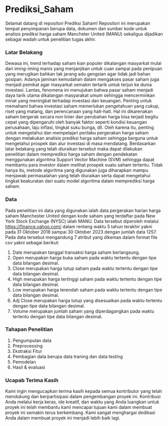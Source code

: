 # Prediksi_Saham
Selamat datang di repositori Prediksi Saham! Repositori ini merupakan tempat penyimpanan berupa data, dokumen dan sumber kode untuk analisis prediksi harga saham Mancheter United (MANU) sekaligus dijadikan sebagai wadah untuk penelitian tugas akhir.

### Latar Belakang
Dewasa ini, trend terhadap saham kian populer dikalangan masyarkat mulai dari iming-iming manis yang menjanjikan untuk cuan sampai pada penipuan yang merugikan bahkan tak jarang adu gengsian agar tidak jadi bahan gosipan. Adanya jaminan kemudahan dalam mengakses pasar saham juga menjadi pemikat agar masyarkat semakin tertarik untuk terjun ke dunia investasi. Lantas, fenomena ini menujukan bahwa pasar saham menjadi daya tarik utama dikalangan masyarakat umum sehingga mencerminkan minat yang meningkat terhadap investasi dan keuangan. 
Penting untuk memahami bahwa investasi saham memerlukan pengetahuan yang cukup, riset yang matang, dan perencanaan yang hati-hati. Hal ini dikarenakan saham bergerak secara non linier dan perubahan harga bisa terjadi begitu cepat yang dipengaruhi oleh banyak faktor seperti kondisi keuangan perusahaan, laju inflasi, tingkat suku bunga, dll. Oleh karena itu, penting untuk mengetahui dan mempelajari perilaku pergerakan harga saham dengan melakukan analisis prediksi harga saham sehingga berguna untuk mengetahui prospek dan alur investasi di masa mendatang. Berdasarkan latar belakang yang telah diuraikan tersebut maka dapat dilakukan penelitian dalam memprediksi harga saham dengan pendekatan menggunakan algoritma Support Vector Machine (SVM) sehingga dapat membantu para investor dalam melihat prospek suatu saham tertentu. Tidak hanya itu, metode algoritma yang digunakan juga diharapkan mampu menjawab permasalahan yang telah diuraikan serta dapat mengetahui tingkat keakuratan dari suatu model algoritma dalam memprediksi harga saham.

### Data
Pada penelitian ini data yang digunakan ialah data pergerakan harian harga saham Manchester United dengan kode saham yang terdaftar pada New York Stock Exchange (NYSC) ialah MANU. Data tersebut diperoleh melalui https://finance.yahoo.com/ dalam rentang waktu 5 tahun terakhir yakni pada 31 Oktober 2018 sampai 30 Oktober 2023 dengan jumlah data 1257. Pada data tersebut mengandung 7 atribut yang dikemas dalam format file csv yakni sebagai berikut:
1.	Date merupakan tanggal transaksi harga saham berlangsung.
2.	Open merupakan harga buka saham pada waktu tertentu dengan tipe data bilangan desimal.
3.	Close merupakan harga tutup saham pada waktu tertentu dengan tipe data bilangan desimal.
4.	High merupakan harga tertinggi saham pada waktu tertentu dengan tipe data bilangan desimal.
5.	Low merupakan harga terendah saham pada waktu tertentu dengan tipe data bilangan desimal.
6.	Adj Close merupakan harga tutup yang disesuaikan pada waktu tertentu dengan tipe data bilangan desimal.
7.	Volume merupakan jumlah saham yang diperdagangkan pada waktu tertentu dengan tipe data bilangan desimal.

### Tahapan Penelitian
1. Pengumpulan data
2. Preprocessing
3. Ekstraksi Fitur
4. Pembagian data berupa data traning dan data testing
5. Pemodelan
6. Hasil & evaluasi

### Ucapab Terima Kasih
Kami ingin mengucapkan terima kasih kepada semua kontributor yang telah mendukung dan berpartisipasi dalam pengembangan proyek ini. Kontribusi Anda melalui kerja keras, ide kreatif, dan waktu yang Anda luangkan untuk proyek ini telah membantu kami mencapai tujuan kami dalam membuat proyek ini semakin terus berkembang. Kami sangat menghargai dedikasi Anda dalam membuat proyek ini menjadi lebih baik lagi.